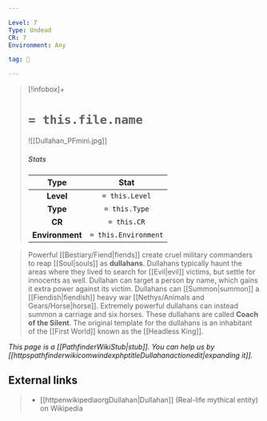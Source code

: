 ```yaml
---

Level: 7
Type: Undead
CR: 7
Environment: Any

tag: 👹

---
```


> [!infobox]+
> #  `= this.file.name`
> ![[Dullahan_PFmini.jpg]]
> ##### Stats
> Type | Stat |
> :---:|:---:|
> **Level** | `= this.Level` |
> **Type** | `= this.Type` |
> **CR** | `= this.CR` |
> **Environment** | `= this.Environment` |



> Powerful [[Bestiary/Fiend|fiends]] create cruel military commanders to reap [[Soul|souls]] as **dullahans**. Dullahans typically haunt the areas where they lived to search for [[Evil|evil]] victims, but settle for innocents as well. Dullahan can target a person by name, which gains it extra power against its victim.
> Dullahans can [[Summon|summon]] a [[Fiendish|fiendish]] heavy war [[Nethys/Animals and Gears/Horse|horse]]. Extremely powerful dullahans can instead summon a carriage and six horses. These dullahans are called **Coach of the Silent**.
> The original template for the dullahans is an inhabitant of the [[First World]] known as the [[Headless King]].



*This page is a [[PathfinderWikiStub|stub]]. You can help us by [[httpspathfinderwikicomwindexphptitleDullahanactionedit|expanding it]].*




## External links

> - [[httpenwikipediaorgDullahan|Dullahan]] (Real-life mythical entity) on Wikipedia




